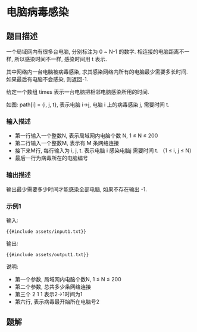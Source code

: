 # 电脑病毒感染

## 题目描述

一个局域网内有很多台电脑, 分别标注为 0 ~ N-1 的数字. 相连接的电脑距离不一样, 所以感染时间不一样, 感染时间用 t 表示.

其中网络内一台电脑被病毒感染, 求其感染网络内所有的电脑最少需要多长时间. 如果最后有电脑不会感染, 则返回-1.

给定一个数组 times 表示一台电脑把相邻电脑感染所用的时间.

如图: path[i] = {i, j, t}, 表示电脑 i->j, 电脑 i 上的病毒感染 j, 需要时间 t.

### 输入描述

- 第一行输入一个整数N, 表示局域网内电脑个数 N, 1 ≤ N ≤ 200
- 第二行输入一个整数M, 表示有 M 条网络连接
- 接下来M行, 每行输入为 i, j, t. 表示电脑 i 感染电脑j 需要时间 t. （1 ≤ i, j ≤ N）
- 最后一行为病毒所在的电脑编号

### 输出描述

输出最少需要多少时间才能感染全部电脑, 如果不存在输出 -1.

### 示例1

输入:

```text
{{#include assets/input1.txt}}
```

输出:

```text
{{#include assets/output1.txt}}
```

说明:

- 第一个参数, 局域网内电脑个数N, 1 ≤ N ≤ 200
- 第二个参数, 总共多少条网络连接
- 第三个 2 1 1 表示2->1时间为1
- 第六行, 表示病毒最开始所在电脑号2

## 题解
